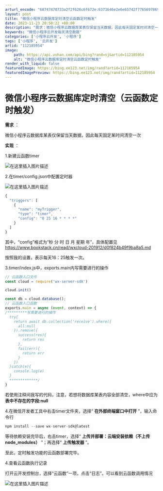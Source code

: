 ```yaml
---
arturl_encode: "68747470733a2f2f626c6f672e:6373646e2e6e65742f77656978696e5f34333930303838382f:61727469636c652f64657461696c732f313132313835393534"
layout: post
title: "微信小程序云数据库定时清空云函数定时触发"
date: 2023-11-23 20:50:22 +08:00
description: "需求：微信小程序云数据库某表仅保留当天数据，因此每天固定某时间清空一次实现：1.新建云函数timer"
keywords: "微信小程序云开发每天清空数据"
categories: ['小程序云开发', '小程序']
tags: ['小程序', '云开发']
artid: "112185954"
image:
    path: https://api.vvhan.com/api/bing?rand=sj&artid=112185954
    alt: "微信小程序云数据库定时清空云函数定时触发"
render_with_liquid: false
featuredImage: https://bing.ee123.net/img/rand?artid=112185954
featuredImagePreview: https://bing.ee123.net/img/rand?artid=112185954
---
```


# 微信小程序云数据库定时清空（云函数定时触发）

**需求**
：
  
微信小程序云数据库某表仅保留当天数据，因此每天固定某时间清空一次
  
**实现**
：

1.新建云函数timer
  
![在这里插入图片描述](https://i-blog.csdnimg.cn/blog_migrate/a30cba2b6ab2e508e690dfc7ed10fe80.png#pic_center)

2.在timer/config.json中配置定时器
  
![在这里插入图片描述](https://i-blog.csdnimg.cn/blog_migrate/e6787e114afd45892dffaeae42b90f74.png#pic_center)

```javascript
{
  "triggers": [
    {
      "name": "myTrigger",
      "type": "timer",
      "config": "0 25 16 * * * *"
    }
  ]
}

```

其中，“config”格式为“秒 分 时 日 月 星期 年”，具体配置见
<https://www.bookstack.cn/read/wxcloud-201912/d0f824b49f9ba8a5.md>

按照我的设置，表示每天16：25触发一次。

3.timer/index.js中，exports.main内写需要进行的操作

```javascript
// 云函数入口文件
const cloud = require('wx-server-sdk')

cloud.init()

const db = cloud.database();
// 云函数入口函数
exports.main = async (event, context) => {
/*********写需要进行的操作
  try{
    return await db.collection('receive').where({
      all:null
    }).remove({
      success(res){
        return res
      },
      fail(err){
        return err
      }
    })
  }catch(e){
    console.log(e)
  }
  *************/
}

```

若使用注释间我写的代码，注意，若想将数据库某表内容全部清空，where中应为
**表中不存在的字段:null**

4.在微信开发者工具中右击timer文件夹，选择“
**在外部终端窗口中打开**
”，输入命令行

```javascript
npm install --save wx-server-sdk@latest

```

等待依赖安装完毕后，右击timer，选择“
**上传并部署：云端安装依赖（不上传node\_modules）**
”；再选择“
**上传触发器**
”。

至此，定时触发功能的云函数部署完毕。

4.查看云函数执行记录
  
打开云开发控制台，选择“云函数”一项，点击“日志”。可以看到云函数调用情况
  
![在这里插入图片描述](https://i-blog.csdnimg.cn/blog_migrate/7ade48aefc11e3ea4e7947d915cba75f.png#pic_center)